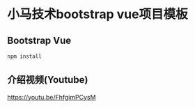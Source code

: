 小马技术bootstrap vue项目模板
==========================

## Bootstrap Vue

~~~bash
npm install
~~~

## 介绍视频(Youtube)

https://youtu.be/FhfgimPCysM
